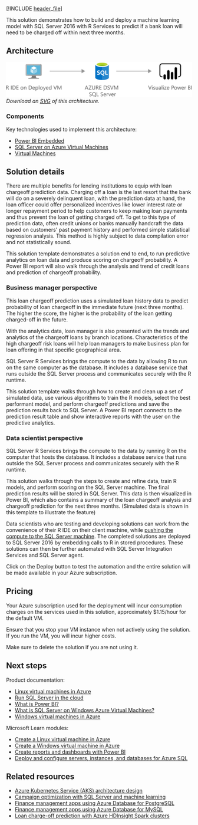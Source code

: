 [!INCLUDE [header_file](../../../includes/sol-idea-header.md)]

This solution demonstrates how to build and deploy a machine learning model with SQL Server 2016 with R Services to predict if a bank loan will need to be charged off within next three months.

## Architecture

![Architecture diagram of building and deploying an ML model to predict a bank loan.](../media/loan-chargeoff-prediction-with-sql-server.png)
*Download an [SVG](../media/loan-chargeoff-prediction-with-sql-server.svg) of this architecture.*

### Components

Key technologies used to implement this architecture:

- [Power BI Embedded](https://azure.microsoft.com/services/power-bi-embedded)
- [SQL Server on Azure Virtual Machines](https://azure.microsoft.com/services/virtual-machines/sql-server)
- [Virtual Machines](https://azure.microsoft.com/services/virtual-machines)

## Solution details

There are multiple benefits for lending institutions to equip with loan chargeoff prediction data. Charging off a loan is the last resort that the bank will do on a severely delinquent loan, with the prediction data at hand, the loan officer could offer personalized incentives like lower interest rate or longer repayment period to help customers to keep making loan payments and thus prevent the loan of getting charged off. To get to this type of prediction data, often credit unions or banks manually handcraft the data based on customers' past payment history and performed simple statistical regression analysis. This method is highly subject to data compilation error and not statistically sound.

This solution template demonstrates a solution end to end, to run predictive analytics on loan data and produce scoring on chargeoff probability. A Power BI report will also walk through the analysis and trend of credit loans and prediction of chargeoff probability.

### Business manager perspective

This loan chargeoff prediction uses a simulated loan history data to predict probability of loan chargeoff in the immediate future (next three months). The higher the score, the higher is the probability of the loan getting charged-off in the future.

With the analytics data, loan manager is also presented with the trends and analytics of the chargeoff loans by branch locations. Characteristics of the high chargeoff risk loans will help loan managers to make business plan for loan offering in that specific geographical area.

SQL Server R Services brings the compute to the data by allowing R to run on the same computer as the database. It includes a database service that runs outside the SQL Server process and communicates securely with the R runtime.

This solution template walks through how to create and clean up a set of simulated data, use various algorithms to train the R models, select the best performant model, and perform chargeoff predictions and save the prediction results back to SQL Server. A Power BI report connects to the prediction result table and show interactive reports with the user on the predictive analytics.

### Data scientist perspective

SQL Server R Services brings the compute to the data by running R on the computer that hosts the database. It includes a database service that runs outside the SQL Server process and communicates securely with the R runtime.

This solution walks through the steps to create and refine data, train R models, and perform scoring on the SQL Server machine. The final prediction results will be stored in SQL Server. This data is then visualized in Power BI, which also contains a summary of the loan chargeoff analysis and chargeoff prediction for the next three months. (Simulated data is shown in this template to illustrate the feature)

Data scientists who are testing and developing solutions can work from the convenience of their R IDE on their client machine, while [pushing the compute to the SQL Server machine](/sql/advanced-analytics/r/getting-started-with-sql-server-r-services). The completed solutions are deployed to SQL Server 2016 by embedding calls to R in stored procedures. These solutions can then be further automated with SQL Server Integration Services and SQL Server agent.

Click on the Deploy button to test the automation and the entire solution will be made available in your Azure subscription.

## Pricing

Your Azure subscription used for the deployment will incur consumption charges on the services used in this solution, approximately $1.15/hour for the default VM.

Ensure that you stop your VM instance when not actively using the solution. If you run the VM, you will incur higher costs.

Make sure to delete the solution if you are not using it.

## Next steps

Product documentation:

- [Linux virtual machines in Azure](/azure/virtual-machines/linux/overview)
- [Run SQL Server in the cloud](/sql/linux/quickstart-install-connect-clouds)
- [What is Power BI?](/power-bi/fundamentals/power-bi-overview)
- [What is SQL Server on Windows Azure Virtual Machines?](/azure/azure-sql/virtual-machines/windows/sql-server-on-azure-vm-iaas-what-is-overview)
- [Windows virtual machines in Azure](/azure/virtual-machines/windows/overview)

Microsoft Learn modules:

- [Create a Linux virtual machine in Azure](/learn/modules/create-linux-virtual-machine-in-azure)
- [Create a Windows virtual machine in Azure](/learn/modules/create-windows-virtual-machine-in-azure)
- [Create reports and dashboards with Power BI](/learn/modules/explore-power-bi)
- [Deploy and configure servers, instances, and databases for Azure SQL](/learn/modules/azure-sql-deploy-configure)

## Related resources

- [Azure Kubernetes Service (AKS) architecture design](../../reference-architectures/containers/aks-start-here.md)
- [Campaign optimization with SQL Server and machine learning](campaign-optimization-with-sql-server.yml)
- [Finance management apps using Azure Database for PostgreSQL](finance-management-apps-using-azure-database-for-postgresql.yml)
- [Finance management apps using Azure Database for MySQL](finance-management-apps-using-azure-database-for-mysql.yml)
- [Loan charge-off prediction with Azure HDInsight Spark clusters](loan-chargeoff-prediction-with-azure-hdinsight-spark-clusters.yml)
